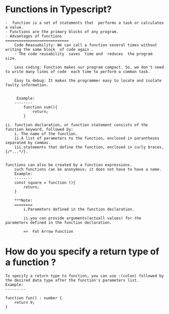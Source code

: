Functions in Typescript?
====================================
    -  function is a set of statements that  performs a task or calculates a value.
    - Functions are the primary blocks of any program.
    - Advantages of functions
    ============================
        Code Reasuability: We can call a function several times without writing the same block  of code again .
        - The code reusability  saves  time and  reduces  the program size.

        Less coding: Function makes our program compact. So, we don't need to write many lines of code  each time to perform a common task.

        Easy to debug: It makes the programmer easy to locate and isolate  faulty information.


         Example:
        --------
            function sum(){
                return;
            }

    ii. function declaration, or function statement consists of the  function keyword, followed by:
        i. The name of the function.
        ii.A list of parameters to the function, enclosed in parantheses separated by commas.
        iii.statements that define the function, enclosed in curly braces, {/*...*/}.


    functions can also be created by a function expressions.
        such functions can be anonymous; it does not have to have a name.
        Example:
        --------
        const square = function (){
            return;
        }

        ***Note: 
        ========
            i.Parameters defined in the function declaration.
            
            ii.you can provide arguments(actuall values) for the  parameters defined in the function declaration.

            =>  Fat Arrow Function

            
How do you specify a return type of a function ?
================================================
    To specify a return type to function, you can use :(colon) followed by the desired data type after the function's parameters list.
    Example:
    ---------

    function fun() : number {
        return 9;
    }